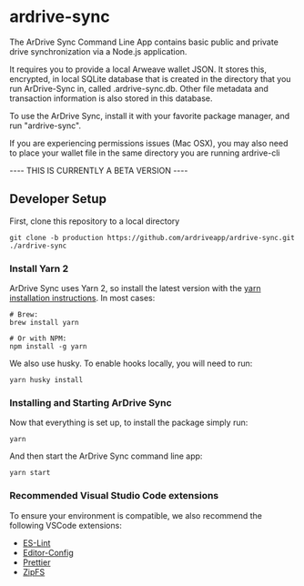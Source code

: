 # ardrive-sync

The ArDrive Sync Command Line App contains basic public and private drive synchronization via a Node.js application. 

It requires you to provide a local Arweave wallet JSON.  It stores this, encrypted, in  local SQLite database that is created in the directory that you run ArDrive-Sync in, called .ardrive-sync.db.  Other file metadata and transaction information is also stored in this database.

To use the ArDrive Sync, install it with your favorite package manager, and run "ardrive-sync".

If you are experiencing permissions issues (Mac OSX), you may also need to place your wallet file in the same directory you are running ardrive-cli

---- THIS IS CURRENTLY A BETA VERSION ----

## Developer Setup

First, clone this repository to a local directory

```shell
git clone -b production https://github.com/ardriveapp/ardrive-sync.git ./ardrive-sync
```

### Install Yarn 2

ArDrive Sync uses Yarn 2, so install the latest version with the [yarn installation instructions][yarn-install]. In most cases:

```shell
# Brew:
brew install yarn

# Or with NPM:
npm install -g yarn
```

We also use husky. To enable hooks locally, you will need to run:

```shell
yarn husky install
```

### Installing and Starting ArDrive Sync

Now that everything is set up, to install the package simply run:

```shell
yarn
```

And then start the ArDrive Sync command line app:

```shell
yarn start
```

### Recommended Visual Studio Code extensions

To ensure your environment is compatible, we also recommend the following VSCode extensions:

-   [ES-Lint][eslint-vscode]
-   [Editor-Config][editor-config-vscode]
-   [Prettier][prettier-vscode]
-   [ZipFS][zipfs-vscode]

[yarn-install]: https://yarnpkg.com/getting-started/install
[editor-config-vscode]: https://marketplace.visualstudio.com/items?itemName=EditorConfig.EditorConfig
[prettier-vscode]: https://marketplace.visualstudio.com/items?itemName=esbenp.prettier-vscode
[zipfs-vscode]: https://marketplace.visualstudio.com/items?itemName=arcanis.vscode-zipfs
[eslint-vscode]: https://marketplace.visualstudio.com/items?itemName=dbaeumer.vscode-eslint
[sqlite-db-webviewer]: https://inloop.github.io/sqlite-viewer/
[sqlite-db-desktopviewer]: https://sqlitebrowser.org/
